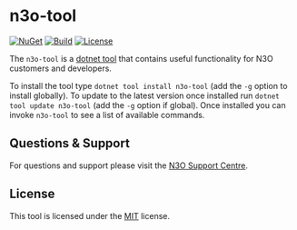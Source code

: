 # n3o-tool
[![NuGet](https://img.shields.io/nuget/v/n3o-tool)](https://www.nuget.org/packages/n3o-tool/) [![Build](https://img.shields.io/github/workflow/status/n3oltd/n3o-tool/Main%20Branch%20CI)](../../actions/workflows/main-ci.yml) [![License](https://img.shields.io/github/license/n3oltd/n3o-tool)](LICENSE.md)

The `n3o-tool` is a [dotnet tool](https://docs.microsoft.com/en-us/dotnet/core/tools/global-tools) that contains useful functionality for N3O customers and developers.

To install the tool type `dotnet tool install n3o-tool` (add the `-g` option to install globally). To update to the latest version once installed run `dotnet tool update n3o-tool` (add the `-g` option if global). Once installed you can invoke `n3o-tool` to see a list of available commands.

## Questions & Support
For questions and support please visit the [N3O Support Centre](https://support.n3o.ltd/).

## License
This tool is licensed under the [MIT](LICENSE.md) license.
